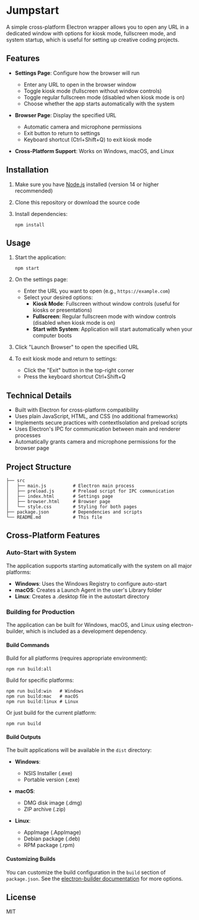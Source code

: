 # Jumpstart

A simple cross-platform Electron wrapper allows you to open any URL in a dedicated window with options for kiosk mode, fullscreen mode, and system startup, which is useful for setting up creative coding projects.

## Features

- **Settings Page**: Configure how the browser will run

  - Enter any URL to open in the browser window
  - Toggle kiosk mode (fullscreen without window controls)
  - Toggle regular fullscreen mode (disabled when kiosk mode is on)
  - Choose whether the app starts automatically with the system

- **Browser Page**: Display the specified URL

  - Automatic camera and microphone permissions
  - Exit button to return to settings
  - Keyboard shortcut (Ctrl+Shift+Q) to exit kiosk mode

- **Cross-Platform Support**: Works on Windows, macOS, and Linux

## Installation

1. Make sure you have [Node.js](https://nodejs.org/) installed (version 14 or higher recommended)

2. Clone this repository or download the source code

3. Install dependencies:
   ```
   npm install
   ```

## Usage

1. Start the application:

   ```
   npm start
   ```

2. On the settings page:

   - Enter the URL you want to open (e.g., `https://example.com`)
   - Select your desired options:
     - **Kiosk Mode**: Fullscreen without window controls (useful for kiosks or presentations)
     - **Fullscreen**: Regular fullscreen mode with window controls (disabled when kiosk mode is on)
     - **Start with System**: Application will start automatically when your computer boots

3. Click "Launch Browser" to open the specified URL

4. To exit kiosk mode and return to settings:
   - Click the "Exit" button in the top-right corner
   - Press the keyboard shortcut Ctrl+Shift+Q

## Technical Details

- Built with Electron for cross-platform compatibility
- Uses plain JavaScript, HTML, and CSS (no additional frameworks)
- Implements secure practices with contextIsolation and preload scripts
- Uses Electron's IPC for communication between main and renderer processes
- Automatically grants camera and microphone permissions for the browser page

## Project Structure

```
├── src
│   ├── main.js          # Electron main process
│   ├── preload.js       # Preload script for IPC communication
│   ├── index.html       # Settings page
│   ├── browser.html     # Browser page
│   └── style.css        # Styling for both pages
├── package.json         # Dependencies and scripts
└── README.md            # This file
```

## Cross-Platform Features

### Auto-Start with System

The application supports starting automatically with the system on all major platforms:

- **Windows**: Uses the Windows Registry to configure auto-start
- **macOS**: Creates a Launch Agent in the user's Library folder
- **Linux**: Creates a .desktop file in the autostart directory

### Building for Production

The application can be built for Windows, macOS, and Linux using electron-builder, which is included as a development dependency.

#### Build Commands

Build for all platforms (requires appropriate environment):

```
npm run build:all
```

Build for specific platforms:

```
npm run build:win   # Windows
npm run build:mac   # macOS
npm run build:linux # Linux
```

Or just build for the current platform:

```
npm run build
```

#### Build Outputs

The built applications will be available in the `dist` directory:

- **Windows**:

  - NSIS Installer (.exe)
  - Portable version (.exe)

- **macOS**:

  - DMG disk image (.dmg)
  - ZIP archive (.zip)

- **Linux**:
  - AppImage (.AppImage)
  - Debian package (.deb)
  - RPM package (.rpm)

#### Customizing Builds

You can customize the build configuration in the `build` section of `package.json`. See the [electron-builder documentation](https://www.electron.build/) for more options.

## License

MIT
